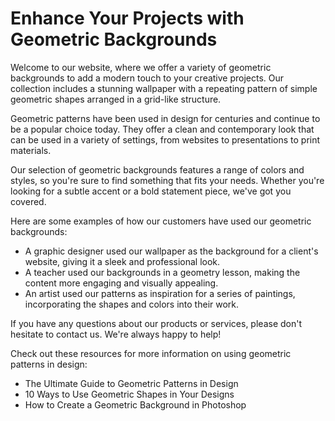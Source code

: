 <!--font:Open Sans-->

# Enhance Your Projects with Geometric Backgrounds

Welcome to our website, where we offer a variety of geometric backgrounds to add a modern touch to your creative projects. Our collection includes a stunning wallpaper with a repeating pattern of simple geometric shapes arranged in a grid-like structure.

Geometric patterns have been used in design for centuries and continue to be a popular choice today. They offer a clean and contemporary look that can be used in a variety of settings, from websites to presentations to print materials.

Our selection of geometric backgrounds features a range of colors and styles, so you're sure to find something that fits your needs. Whether you're looking for a subtle accent or a bold statement piece, we've got you covered.

Here are some examples of how our customers have used our geometric backgrounds:

- A graphic designer used our wallpaper as the background for a client's website, giving it a sleek and professional look.
- A teacher used our backgrounds in a geometry lesson, making the content more engaging and visually appealing.
- An artist used our patterns as inspiration for a series of paintings, incorporating the shapes and colors into their work.

If you have any questions about our products or services, please don't hesitate to contact us. We're always happy to help!

Check out these resources for more information on using geometric patterns in design:

- The Ultimate Guide to Geometric Patterns in Design
- 10 Ways to Use Geometric Shapes in Your Designs
- How to Create a Geometric Background in Photoshop

<!--

Write me content for website with wallpaper which alt text is:

"A wallpaper with a repeating pattern of simple geometric shapes, arranged in a grid-like structure."

The name/title of the page should not be 1:1 copy of the alt text but rather a real content of the website which is using this wallpaper.

- Use markdown format 
- Start with heading
- Heading should be short and concise
- The content should look like a real website 
- The website should not be about the wallpaper, wallpaper is just a related background
- Heading should be contain work "wallpaper" or "background"
- Include real sections like references, contact, user stories, etc. use things relevant to the page purpose.
- Feel free to use structure like headings, bullets, numbering, blockquotes, paragraphs, horizontal lines, etc.
- You can use formatting like bold or _italic_
- You can include UTF-8 emojis
- Links should be only #hash anchors (and you can refer to the document itself)
- Do not include images


---


# Geometric Backgrounds for Your Creative Projects

Welcome to our website, where we offer a variety of geometric backgrounds to enhance your creative projects. Our selection includes this stunning wallpaper with a repeating pattern of simple geometric shapes arranged in a grid-like structure.

## Why Choose Geometric Backgrounds?

Geometric patterns have been used in design for centuries and continue to be a popular choice today. They offer a clean and modern look that can be used in a variety of settings, from websites to presentations to print materials.

Our collection of geometric backgrounds features a range of colors and styles, so you're sure to find something that fits your needs. Whether you're looking for a subtle accent or a bold statement piece, we've got you covered.

## User Stories

Here are some examples of how our customers have used our geometric backgrounds:

- A graphic designer used our wallpaper as the background for a client's website, giving it a sleek and professional look.
- A teacher used our backgrounds in a presentation on geometry, making the content more engaging and visually appealing.
- An artist used our patterns as inspiration for a series of paintings, incorporating the shapes and colors into their work.

## References

Check out these resources for more information on using geometric patterns in design:

- [The Ultimate Guide to Geometric Patterns in Design](#)
- [10 Ways to Use Geometric Shapes in Your Designs](#)
- [How to Create a Geometric Background in Photoshop](#)

## Contact Us

If you have any questions about our products or services, please don't hesitate to [contact us](#). We're always happy to help!


---


Heading is too long, rewrite whole content.


---


# Geometric Backgrounds for Creative Projects

Welcome to our website, where we offer a variety of geometric backgrounds to enhance your creative projects. Our selection includes a stunning wallpaper with a repeating pattern of simple geometric shapes arranged in a grid-like structure.

Geometric patterns have been used in design for centuries and continue to be a popular choice today. They offer a clean and modern look that can be used in a variety of settings, from websites to presentations to print materials.

Our collection of geometric backgrounds features a range of colors and styles, so you're sure to find something that fits your needs. Whether you're looking for a subtle accent or a bold statement piece, we've got you covered.

Here are some examples of how our customers have used our geometric backgrounds:

- A graphic designer used our wallpaper as the background for a client's website, giving it a sleek and professional look.
- A teacher used our backgrounds in a presentation on geometry, making the content more engaging and visually appealing.
- An artist used our patterns as inspiration for a series of paintings, incorporating the shapes and colors into their work.

If you have any questions about our products or services, please don't hesitate to contact us. We're always happy to help!

Check out these resources for more information on using geometric patterns in design:

- The Ultimate Guide to Geometric Patterns in Design
- 10 Ways to Use Geometric Shapes in Your Designs
- How to Create a Geometric Background in Photoshop


---


Heading is too long, rewrite whole content.


---


# Geometric Backgrounds for Your Creative Projects

Welcome to our website, where we offer a variety of geometric backgrounds to enhance your creative projects. Our selection includes a stunning wallpaper with a repeating pattern of simple geometric shapes arranged in a grid-like structure.

Geometric patterns have been used in design for centuries and continue to be a popular choice today. They offer a clean and modern look that can be used in a variety of settings, from websites to presentations to print materials.

Our collection of geometric backgrounds features a range of colors and styles, so you're sure to find something that fits your needs. Whether you're looking for a subtle accent or a bold statement piece, we've got you covered.

Here are some examples of how our customers have used our geometric backgrounds:

- A graphic designer used our wallpaper as the background for a client's website, giving it a sleek and professional look.
- A teacher used our backgrounds in a presentation on geometry, making the content more engaging and visually appealing.
- An artist used our patterns as inspiration for a series of paintings, incorporating the shapes and colors into their work.

If you have any questions about our products or services, please don't hesitate to contact us. We're always happy to help!

Check out these resources for more information on using geometric patterns in design:

- The Ultimate Guide to Geometric Patterns in Design
- 10 Ways to Use Geometric Shapes in Your Designs
- How to Create a Geometric Background in Photoshop


---


Heading is too long, rewrite whole content.


---


# Enhance Your Projects with Geometric Backgrounds

Welcome to our website, where we offer a variety of geometric backgrounds to add a modern touch to your creative projects. Our collection includes a stunning wallpaper with a repeating pattern of simple geometric shapes arranged in a grid-like structure.

Geometric patterns have been used in design for centuries and continue to be a popular choice today. They offer a clean and contemporary look that can be used in a variety of settings, from websites to presentations to print materials.

Our selection of geometric backgrounds features a range of colors and styles, so you're sure to find something that fits your needs. Whether you're looking for a subtle accent or a bold statement piece, we've got you covered.

Here are some examples of how our customers have used our geometric backgrounds:

- A graphic designer used our wallpaper as the background for a client's website, giving it a sleek and professional look.
- A teacher used our backgrounds in a geometry lesson, making the content more engaging and visually appealing.
- An artist used our patterns as inspiration for a series of paintings, incorporating the shapes and colors into their work.

If you have any questions about our products or services, please don't hesitate to contact us. We're always happy to help!

Check out these resources for more information on using geometric patterns in design:

- The Ultimate Guide to Geometric Patterns in Design
- 10 Ways to Use Geometric Shapes in Your Designs
- How to Create a Geometric Background in Photoshop


---


Write me a Google font which is best fitting for the website.

Pick from the list:
- Lobster
- Great Vibes
- Raleway
- Open Sans
- Poppins
- Barlow Condensed
- Inter
- Futura
- Montserrat
- Roboto
- IBM Plex Sans
- Exo 2
- Dancing Script
- Lato
- Playfair Display
- Orbitron
- Alegreya


Write just the font name nothing else.


---


I recommend using the "Open Sans" font for the website.

-->
